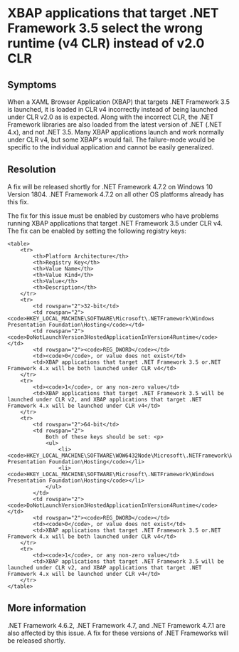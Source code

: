 # XBAP applications that target .NET Framework 3.5 select the wrong runtime (v4 CLR) instead of v2.0 CLR 

## Symptoms

When a XAML Browser Application (XBAP) that targets .NET Framework 3.5 is launched, it is loaded in CLR v4 incorrectly instead of being launched under CLR v2.0 as is expected. Along with the incorrect CLR, the .NET Framework libraries are also loaded from the latest version of .NET (.NET 4.x), and not .NET 3.5. Many XBAP applications launch and work normally under CLR v4, but some XBAP's would fail. The failure-mode would be specific to the individual application and cannot be easily generalized. 

## Resolution

A fix will be released shortly for .NET Framework 4.7.2 on Windows 10 Version 1804. .NET Framework 4.7.2 on all other OS platforms already has this fix. 

The fix for this issue must be enabled by customers who have problems running XBAP applications that target .NET Framework 3.5 under CLR v4. The fix can be enabled by setting the following registry keys: 

    <table>
        <tr>
            <th>Platform Architecture</th>
            <th>Registry Key</th>
            <th>Value Name</th>
            <th>Value Kind</th>
            <th>Value</th>
            <th>Description</th>
        </tr>
        <tr>
            <td rowspan="2">32-bit</td>
            <td rowspan="2"><code>HKEY_LOCAL_MACHINE\SOFTWARE\Microsoft\.NETFramework\Windows Presentation Foundation\Hosting</code></td>
            <td rowspan="2"><code>DoNotLaunchVersion3HostedApplicationInVersion4Runtime</code></td>
            <td rowspan="2"><code>REG_DWORD</code></td>
            <td><code>0</code>, or value does not exist</td>
            <td>XBAP applications that target .NET Framework 3.5 or.NET Framework 4.x will be both launched under CLR v4</td>
        </tr>
        <tr>
            <td><code>1</code>, or any non-zero value</td>
            <td>XBAP applications that target .NET Framework 3.5 will be launched under CLR v2, and XBAP applications that target .NET Framework 4.x will be launched under CLR v4</td>
        </tr>
        <tr>
            <td rowspan="2">64-bit</td>
            <td rowspan="2">
                Both of these keys should be set: <p>
                <ul>
                    <li><code>HKEY_LOCAL_MACHINE\SOFTWARE\WOW6432Node\Microsoft\.NETFramework\Windows Presentation Foundation\Hosting</code></li>
                    <li><code>HKEY_LOCAL_MACHINE\SOFTWARE\Microsoft\.NETFramework\Windows Presentation Foundation\Hosting</code></li>
                </ul>
            </td>
            <td rowspan="2"><code>DoNotLaunchVersion3HostedApplicationInVersion4Runtime</code></td>
            <td rowspan="2"><code>REG_DWORD</code></td>
            <td><code>0</code>, or value does not exist</td>
            <td>XBAP applications that target .NET Framework 3.5 or.NET Framework 4.x will be both launched under CLR v4</td>
        </tr>
        <tr>
            <td><code>1</code>, or any non-zero value</td>
            <td>XBAP applications that target .NET Framework 3.5 will be launched under CLR v2, and XBAP applications that target .NET Framework 4.x will be launched under CLR v4</td>
        </tr>
    </table>

## More information
.NET Framework 4.6.2, .NET Framework 4.7, and .NET Framework 4.7.1 are also affected by this issue. A fix for these versions of .NET Frameworks will be released shortly. 
